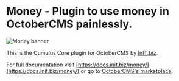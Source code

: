 # Money - Plugin to use money in OctoberCMS painlessly. 
![Money banner](https://raw.githubusercontent.com/initbizlab/initbizlab.github.io/master/money/assets/images/money-banner.png)

This is the Cumulus Core plugin for OctoberCMS by [InIT.biz](https://www.init.biz).

For full documentation visit [https://docs.init.biz/money/](https://docs.init.biz/money/) or go to [OctoberCMS's marketplace](https://octobercms.com/plugin/initbiz-money).
